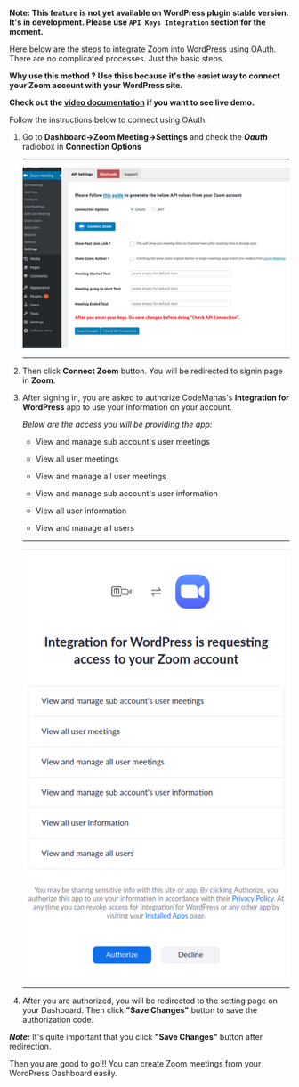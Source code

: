 **Note: This feature is not yet available on WordPress plugin stable version. It's in development. Please use `API Keys Integration` section for the moment.**

Here below are the steps to integrate Zoom into WordPress using OAuth. There are no complicated processes. Just the basic steps.

**Why use this method ? Use thiss because it's the easiet way to connect your Zoom account with your WordPress site.**

**Check out the <a href="https://www.youtube.com/watch?v=S_uS5Q3nZEE" target="_blank">video documentation</a> if you want to see live demo.**

Follow the instructions below to connect using OAuth:

1. Go to **Dashboard->Zoom Meeting->Settings** and check the ***Oauth*** radiobox in **Connection Options**

	---
	
	![OAuth setting](img/oauth-setting.png "OAuth Setting")
	
	---

2. Then click **Connect Zoom** button. You will be redirected to signin page in **Zoom**.
3. After signing in, you are asked to authorize CodeManas's **Integration for WordPress** app to use your information on your account.
	
	*Below are the access you will be providing the app:*

	* View and manage sub account's user meetings
    
    * View all user meetings
    
    * View and manage all user meetings
    
    * View and manage sub account's user information
    
    * View all user information
    
    * View and manage all users

	---
	
	![OAuth Authorize](img/oauth-authorize.png "OAuth Authorize") <br />

	---

4. After you are authorized, you will be redirected to the setting page on your Dashboard. Then click **"Save Changes"** button to save the authorization code. 

***Note:*** It's quite important that you click **"Save Changes"** button after redirection.

Then you are good to go!!! You can create Zoom meetings from your WordPress Dashboard easily.

